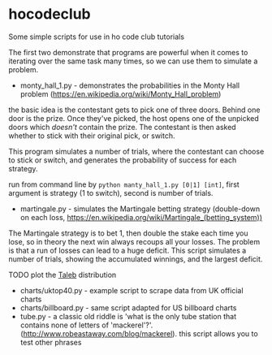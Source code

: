 # hocodeclub
Some simple scripts for use in ho code club tutorials

The first two demonstrate that programs are powerful when it comes to iterating over the same task many times, so we can use them to simulate a problem.

* monty_hall_1.py - demonstrates the probabilities in the Monty Hall problem (https://en.wikipedia.org/wiki/Monty_Hall_problem)

the basic idea is the contestant gets to pick one of three doors. Behind one door is the prize. Once they've picked, the host opens one of the unpicked doors which _doesn't_ contain the prize. The contestant is then asked whether to stick with their original pick, or switch.

This program simulates a number of trials, where the contestant can choose to stick or switch, and generates the probability of success for each strategy.

run from command line by `python manty_hall_1.py [0|1] [int]`, first argument is strategy (1 to switch), second is number of trials.

* martingale.py - simulates the Martingale betting strategy (double-down on each loss, https://en.wikipedia.org/wiki/Martingale_(betting_system))

The Martingale strategy is to bet 1, then double the stake each time you lose, so in theory the next win always recoups all your losses. The problem is that a run of losses can lead to a huge deficit.
This script simulates a number of trials, showing the accumulated winnings, and the largest deficit.

TODO plot the [Taleb](https://en.wikipedia.org/wiki/Taleb_distribution) distribution

* charts/uktop40.py - example script to scrape data from UK official charts
* charts/billboard.py - same script adapted for US billboard charts
* tube.py - a classic old riddle is 'what is the only tube station that contains none of letters of 'mackerel'?'. (http://www.robeastaway.com/blog/mackerel). this script allows you to test other phrases

